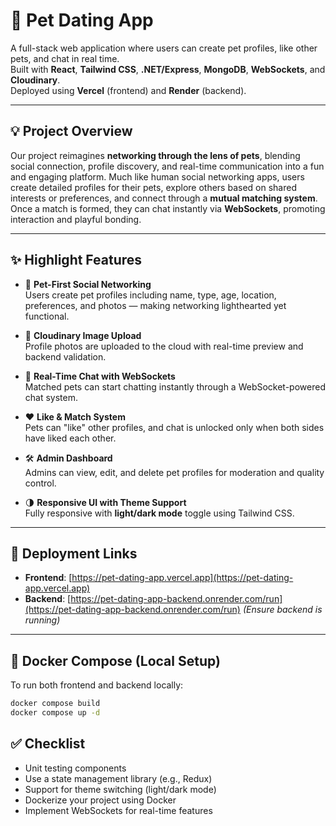 # 🐾 Pet Dating App

A full-stack web application where users can create pet profiles, like other pets, and chat in real time.  
Built with **React**, **Tailwind CSS**, **.NET/Express**, **MongoDB**, **WebSockets**, and **Cloudinary**.  
Deployed using **Vercel** (frontend) and **Render** (backend).

---

## 💡 Project Overview

Our project reimagines **networking through the lens of pets**, blending social connection, profile discovery, and real-time communication into a fun and engaging platform. Much like human social networking apps, users create detailed profiles for their pets, explore others based on shared interests or preferences, and connect through a **mutual matching system**. Once a match is formed, they can chat instantly via **WebSockets**, promoting interaction and playful bonding.

---

## ✨ Highlight Features

- 🐶 **Pet-First Social Networking**  
  Users create pet profiles including name, type, age, location, preferences, and photos — making networking lighthearted yet functional.

- 📸 **Cloudinary Image Upload**  
  Profile photos are uploaded to the cloud with real-time preview and backend validation.

- 💬 **Real-Time Chat with WebSockets**  
  Matched pets can start chatting instantly through a WebSocket-powered chat system.

- ❤️ **Like & Match System**  
  Pets can "like" other profiles, and chat is unlocked only when both sides have liked each other.

- 🛠 **Admin Dashboard**  
  Admins can view, edit, and delete pet profiles for moderation and quality control.

- 🌗 **Responsive UI with Theme Support**  
  Fully responsive with **light/dark mode** toggle using Tailwind CSS.

---

## 🚀 Deployment Links

- **Frontend**: [https://pet-dating-app.vercel.app](https://pet-dating-app.vercel.app)
- **Backend**: [https://pet-dating-app-backend.onrender.com/run](https://pet-dating-app-backend.onrender.com/run) _(Ensure backend is running)_

---

## 🐳 Docker Compose (Local Setup)

To run both frontend and backend locally:

```bash
docker compose build
docker compose up -d
```

## ✅ Checklist

- Unit testing components
- Use a state management library (e.g., Redux)
- Support for theme switching (light/dark mode)
- Dockerize your project using Docker
- Implement WebSockets for real-time features
